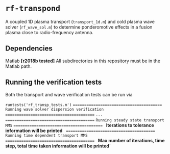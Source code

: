 # `rf-transpond` # 

A coupled 1D plasma transport (`transport_1d.m`) and cold plasma wave solver (`rf_wave_sol.m`) to determine ponderomotive effects in a fusion plasma close to radio-frequency antenna. 

## Dependencies ##

Matlab **[r2018b tested]**
All subdirectories in this repository must be in the Matlab path.

## Running the verification tests ##

Both the transport and wave verification tests can be run via 

`runtests('rf_transp_tests.m')`
`=======================================`
`Running wave solver dispersion verification`
`=======================================`
`...`
`=======================================`
`Running steady state transport MMS`
`=======================================`
`
`**Iterations to tolerance information will be printed**`
`
`=======================================`
`Running time dependent transport MMS`
`=======================================`
`
`**Max number of iterations, time step, total time taken information will be printed**`

